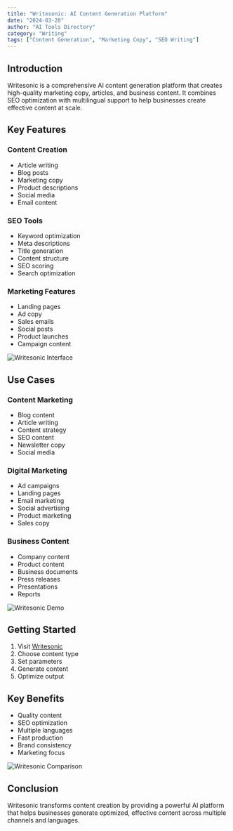 ```yaml
---
title: "Writesonic: AI Content Generation Platform"
date: "2024-03-20"
author: "AI Tools Directory"
category: "Writing"
tags: ["Content Generation", "Marketing Copy", "SEO Writing"]
---
```


## Introduction

Writesonic is a comprehensive AI content generation platform that creates high-quality marketing copy, articles, and business content. It combines SEO optimization with multilingual support to help businesses create effective content at scale.

## Key Features

### Content Creation
- Article writing
- Blog posts
- Marketing copy
- Product descriptions
- Social media
- Email content

### SEO Tools
- Keyword optimization
- Meta descriptions
- Title generation
- Content structure
- SEO scoring
- Search optimization

### Marketing Features
- Landing pages
- Ad copy
- Sales emails
- Social posts
- Product launches
- Campaign content

![Writesonic Interface](/imgs/writesonic/interface.jpg)

## Use Cases

### Content Marketing
- Blog content
- Article writing
- Content strategy
- SEO content
- Newsletter copy
- Social media

### Digital Marketing
- Ad campaigns
- Landing pages
- Email marketing
- Social advertising
- Product marketing
- Sales copy

### Business Content
- Company content
- Product content
- Business documents
- Press releases
- Presentations
- Reports

![Writesonic Demo](/imgs/writesonic/demo.jpg)

## Getting Started

1. Visit [Writesonic](https://writesonic.com)
2. Choose content type
3. Set parameters
4. Generate content
5. Optimize output

## Key Benefits

- Quality content
- SEO optimization
- Multiple languages
- Fast production
- Brand consistency
- Marketing focus

![Writesonic Comparison](/imgs/writesonic/comparison.jpg)

## Conclusion

Writesonic transforms content creation by providing a powerful AI platform that helps businesses generate optimized, effective content across multiple channels and languages. 